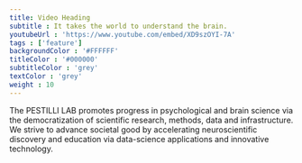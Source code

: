 ```yaml
---
title: Video Heading 
subtitle : It takes the world to understand the brain.
youtubeUrl : 'https://www.youtube.com/embed/XD9szOYI-7A'
tags : ['feature']
backgroundColor : '#FFFFFF'
titleColor : '#000000'
subtitleColor : 'grey'
textColor : 'grey'
weight : 10
---
```

The PESTILLI LAB promotes progress in psychological and brain science via the democratization of scientific research, methods, data and infrastructure. We strive to advance societal good by accelerating neuroscientific discovery and education via data-science applications and innovative technology.
